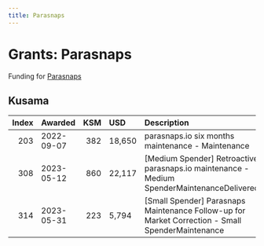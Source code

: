 ```yaml
---
title: Parasnaps
---
```

# Grants: Parasnaps

Funding for [Parasnaps](/data/snapshots/parasnaps)

## Kusama

|   Index | Awarded    |   KSM | USD    | Description                                                                                      | Subsquare                                                                | Polkassembly                                                          |
|--------:|:-----------|------:|:-------|:-------------------------------------------------------------------------------------------------|:-------------------------------------------------------------------------|:----------------------------------------------------------------------|
|     203 | 2022-09-07 |   382 | 18,650 | parasnaps.io six months maintenance - Maintenance                                                | [View on Subsquare](https://kusama.subsquare.io/treasury/proposal/203) | [View on Polkassembly](https://kusama.polkassembly.io/treasury/203) |
|     308 | 2023-05-12 |   860 | 22,117 | [Medium Spender] Retroactive parasnaps.io maintenance - Medium SpenderMaintenanceDelivered       | [View on Subsquare](https://kusama.subsquare.io/treasury/proposal/308) | [View on Polkassembly](https://kusama.polkassembly.io/treasury/308) |
|     314 | 2023-05-31 |   223 | 5,794  | [Small Spender] Parasnaps Maintenance Follow-up for Market Correction - Small SpenderMaintenance | [View on Subsquare](https://kusama.subsquare.io/treasury/proposal/314) | [View on Polkassembly](https://kusama.polkassembly.io/treasury/314) |